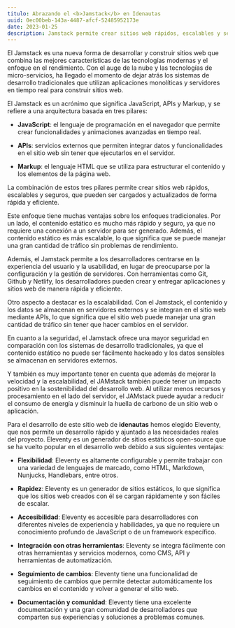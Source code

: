 ```yaml
---
titulo: Abrazando el <b>Jamstack</b> en Idenautas
uuid: 0ec00beb-143a-4487-afcf-52485952173e
date: 2023-01-25
description: Jamstack permite crear sitios web rápidos, escalables y seguros, que pueden ser cargados y actualizados de forma rápida y eficiente
---
```


El Jamstack es una nueva forma de desarrollar y construir sitios web que combina las mejores características de las tecnologías modernas y el enfoque en el rendimiento. Con el auge de la nube y las tecnologías de micro-servicios, ha llegado el momento de dejar atrás los sistemas de desarrollo tradicionales que utilizan aplicaciones monolíticas y servidores en tiempo real para construir sitios web.

El Jamstack es un acrónimo que significa JavaScript, APIs y Markup, y se refiere a una arquitectura basada en tres pilares:

- **JavaScript**: el lenguaje de programación en el navegador que permite crear funcionalidades y animaciones avanzadas en tiempo real.

- **APIs**: servicios externos que permiten integrar datos y funcionalidades en el sitio web sin tener que ejecutarlos en el servidor.

- **Markup**: el lenguaje HTML que se utiliza para estructurar el contenido y los elementos de la página web.

La combinación de estos tres pilares permite crear sitios web rápidos, escalables y seguros, que pueden ser cargados y actualizados de forma rápida y eficiente.

Este enfoque tiene muchas ventajas sobre los enfoques tradicionales. Por un lado, el contenido estático es mucho más rápido y seguro, ya que no requiere una conexión a un servidor para ser generado. Además, el contenido estático es más escalable, lo que significa que se puede manejar una gran cantidad de tráfico sin problemas de rendimiento.

Además, el Jamstack permite a los desarrolladores centrarse en la experiencia del usuario y la usabilidad, en lugar de preocuparse por la configuración y la gestión de servidores. Con herramientas como Git, Github y Netlify, los desarrolladores pueden crear y entregar aplicaciones y sitios web de manera rápida y eficiente.

Otro aspecto a destacar es la escalabilidad. Con el Jamstack, el contenido y los datos se almacenan en servidores externos y se integran en el sitio web mediante APIs, lo que significa que el sitio web puede manejar una gran cantidad de tráfico sin tener que hacer cambios en el servidor.

En cuanto a la seguridad, el Jamstack ofrece una mayor seguridad en comparación con los sistemas de desarrollo tradicionales, ya que el contenido estático no puede ser fácilmente hackeado y los datos sensibles se almacenan en servidores externos.

Y también es muy importante tener en cuenta que además de mejorar la velocidad y la escalabilidad, el JAMstack también puede tener un impacto positivo en la sostenibilidad del desarrollo web. Al utilizar menos recursos y procesamiento en el lado del servidor, el JAMstack puede ayudar a reducir el consumo de energía y disminuir la huella de carbono de un sitio web o aplicación.

Para el desarrollo de este sitio web de <b>idenautas</b> hemos elegido Eleventy, que nos permite un desarrollo rápido y ajuntado a las necesidades reales del proyecto. Eleventy es un generador de sitios estáticos open-source que se ha vuelto popular en el desarrollo web debido a sus siguientes ventajas:

- **Flexibilidad**: Eleventy es altamente configurable y permite trabajar con una variedad de lenguajes de marcado, como HTML, Markdown, Nunjucks, Handlebars, entre otros.

- **Rapidez**: Eleventy es un generador de sitios estáticos, lo que significa que los sitios web creados con él se cargan rápidamente y son fáciles de escalar.

- **Accesibilidad**: Eleventy es accesible para desarrolladores con diferentes niveles de experiencia y habilidades, ya que no requiere un conocimiento profundo de JavaScript o de un framework específico.

- **Integración con otras herramientas**: Eleventy se integra fácilmente con otras herramientas y servicios modernos, como CMS, API y herramientas de automatización.

- **Seguimiento de cambios**: Eleventy tiene una funcionalidad de seguimiento de cambios que permite detectar automáticamente los cambios en el contenido y volver a generar el sitio web.

- **Documentación y comunidad**: Eleventy tiene una excelente documentación y una gran comunidad de desarrolladores que comparten sus experiencias y soluciones a problemas comunes.
